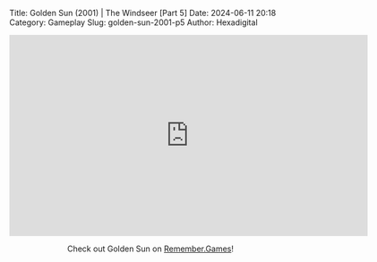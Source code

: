 Title: Golden Sun (2001) | The Windseer [Part 5]
Date: 2024-06-11 20:18
Category: Gameplay
Slug: golden-sun-2001-p5
Author: Hexadigital

<center><iframe src="https://www.youtube.com/embed/6QVl9FNYgHU?feature=oembed" allow="accelerometer; autoplay; encrypted-media; gyroscope; picture-in-picture" width="640" height="360" frameborder="0"></iframe>

Check out Golden Sun on [Remember.Games](https://remember.games/game/3374/golden-sun/)!</center>